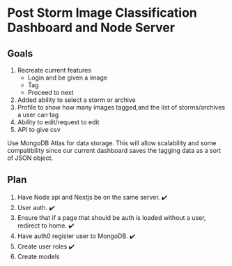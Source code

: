 # Post Storm Image Classification Dashboard and Node Server

## Goals

1. Recreate current features
    - Login and be given a image
    - Tag
    - Proceed to next
2. Added ability to select a storm or archive
3. Profile to show how many images tagged,and the list of storms/archives a user can tag
4. Ability to edit/request to edit
5. API to give csv

Use MongoDB Atlas for data storage. This will allow scalability and some compatibility since our current dashboard saves the tagging data as a sort of JSON object.

## Plan

1. Have Node api and Nextjs be on the same server. ✔️
2. User auth. ✔️
3. Ensure that if a page that should be auth is loaded without a user, redirect to home. ✔️
4. Have auth0 register user to MongoDB. ✔️
5. Create user roles ✔️
6. Create models
